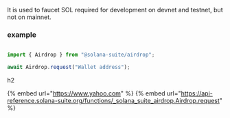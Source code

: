 It is used to faucet SOL required for development on devnet and testnet, but not
on mainnet.

### example

```ts

import { Airdrop } from "@solana-suite/airdrop";

await Airdrop.request("Wallet address");

```
h2

{% embed url="https://www.yahoo.com" %}
{% embed url="https://api-reference.solana-suite.org/functions/_solana_suite_airdrop.Airdrop.request" %}
